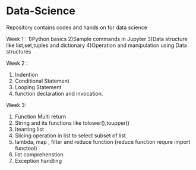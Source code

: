 # Data-Science
Repository contains codes and hands on for data science

Week 1 : 
  1)Python basics 
  2)Sample commands in Jupyter 
  3)Data structure like list,set,tuples and dictionary
  4)Operation and manipulation using Data structures
  
Week 2 :
  1) Indention
  2) Conditional Statement
  3) Looping Statement
  4) function declaration and invocation.
  
Week 3: 
  1) Function Multi return
  2) String and its functions like tolower(),toupper()
  3) Itearting list
  4) Slicing operation in list to select subset of list
  5) lambda, map , filter and reduce function (reduce function requre import functool)
  6) list comprehenstion
  7) Exception handling
